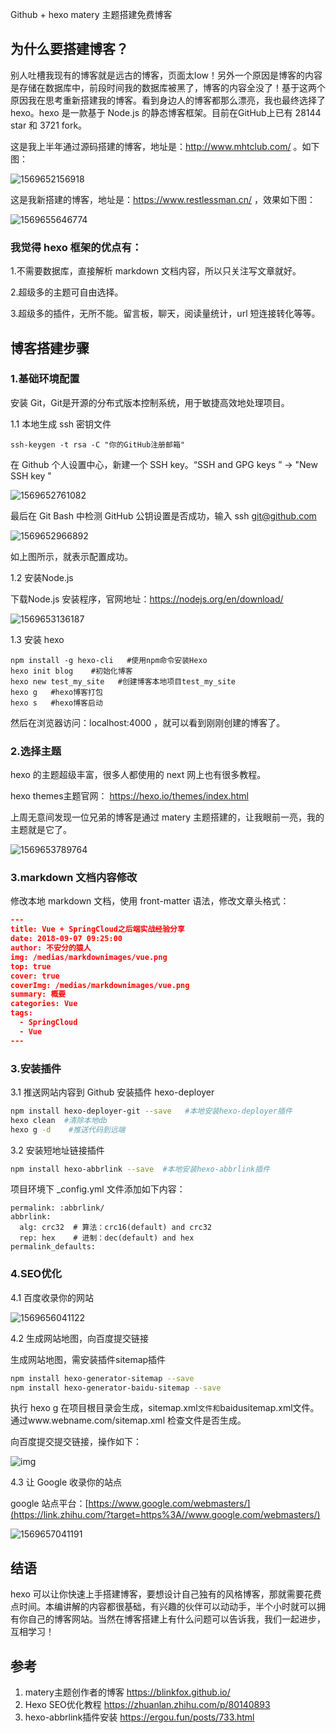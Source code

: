 

Github + hexo matery 主题搭建免费博客

## 为什么要搭建博客？

别人吐槽我现有的博客就是远古的博客，页面太low！另外一个原因是博客的内容是存储在数据库中，前段时间我的数据库被黑了，博客的内容全没了！基于这两个原因我在思考重新搭建我的博客。看到身边人的博客都那么漂亮，我也最终选择了hexo。hexo 是一款基于 Node.js 的静态博客框架。目前在GitHub上已有 28144 star 和 3721 fork。 

这是我上半年通过源码搭建的博客，地址是：<http://www.mhtclub.com/> 。如下图：

![1569652156918](.\hexo\1569652156918.png)

这是我新搭建的博客，地址是：<https://www.restlessman.cn/> ，效果如下图：

![1569655646774](.\hexo\1569655646774.png)

### 我觉得 hexo 框架的优点有：

1.不需要数据库，直接解析 markdown 文档内容，所以只关注写文章就好。

2.超级多的主题可自由选择。

3.超级多的插件，无所不能。留言板，聊天，阅读量统计，url 短连接转化等等。

## 博客搭建步骤

### 1.基础环境配置

安装 Git，Git是开源的分布式版本控制系统，用于敏捷高效地处理项目。 	

1.1 本地生成 ssh 密钥文件 

```
ssh-keygen -t rsa -C "你的GitHub注册邮箱"
```

在 Github 个人设置中心，新建一个 SSH key。“SSH and GPG keys ” -> "New SSH key " 

![1569652761082](.\hexo\1569652761082.png)

最后在 Git Bash 中检测 GitHub 公钥设置是否成功，输入 ssh git@github.com 

![1569652966892](.\hexo\1569652966892.png)

如上图所示，就表示配置成功。

1.2 安装Node.js

下载Node.js 安装程序，官网地址：<https://nodejs.org/en/download/> 

![1569653136187](.\hexo\1569653136187.png)

1.3 安装 hexo

```
npm install -g hexo-cli   #使用npm命令安装Hexo
hexo init blog    #初始化博客
hexo new test_my_site   #创建博客本地项目test_my_site
hexo g   #hexo博客打包
hexo s   #hexo博客启动
```

然后在浏览器访问：localhost:4000 ，就可以看到刚刚创建的博客了。

### 2.选择主题

hexo 的主题超级丰富，很多人都使用的 next 网上也有很多教程。

hexo themes主题官网：  <https://hexo.io/themes/index.html> 

上周无意间发现一位兄弟的博客是通过 matery 主题搭建的，让我眼前一亮，我的主题就是它了。

![1569653789764](.\hexo\1569653789764.png)

### 3.markdown 文档内容修改

修改本地 markdown 文档，使用 front-matter 语法，修改文章头格式：

```json
---
title: Vue + SpringCloud之后端实战经验分享
date: 2018-09-07 09:25:00
author: 不安分的猿人
img: /medias/markdownimages/vue.png
top: true
cover: true
coverImg: /medias/markdownimages/vue.png
summary: 概要
categories: Vue
tags:
  - SpringCloud
  - Vue
---
```

### 3.安装插件

3.1 推送网站内容到 Github 安装插件 hexo-deployer

```bash
npm install hexo-deployer-git --save   #本地安装hexo-deployer插件
hexo clean  #清除本地db
hexo g -d    #推送代码到远端
```

3.2 安装短地址链接插件

```bash
npm install hexo-abbrlink --save  #本地安装hexo-abbrlink插件
```

项目环境下 _config.yml 文件添加如下内容：

```
permalink: :abbrlink/
abbrlink:
  alg: crc32  # 算法：crc16(default) and crc32
  rep: hex    # 进制：dec(default) and hex
permalink_defaults:
```

### 4.SEO优化

4.1 百度收录你的网站

![1569656041122](.\hexo\1569656041122.png)

4.2 生成网站地图，向百度提交链接

生成网站地图，需安装插件sitemap插件

```bash
npm install hexo-generator-sitemap --save
npm install hexo-generator-baidu-sitemap --save
```

执行 hexo g  在项目根目录会生成，sitemap.xml`文件和`baidusitemap.xml文件。通过www.webname.com/sitemap.xml 检查文件是否生成。

向百度提交提交链接，操作如下：

![img](./hexo/baidusitemap.png) 

4.3 让 Google 收录你的站点

google 站点平台：[https://www.google.com/webmasters/](https://link.zhihu.com/?target=https%3A//www.google.com/webmasters/) 

![1569657041191](.\hexo\1569657041191.png)

## 结语

hexo 可以让你快速上手搭建博客，要想设计自己独有的风格博客，那就需要花费点时间。本编讲解的内容都很基础，有兴趣的伙伴可以动动手，半个小时就可以拥有你自己的博客网站。当然在博客搭建上有什么问题可以告诉我，我们一起进步，互相学习！

## 参考

1. matery主题创作者的博客     <https://blinkfox.github.io/> 
2. Hexo SEO优化教程             <https://zhuanlan.zhihu.com/p/80140893> 
3. hexo-abbrlink插件安装        <https://ergou.fun/posts/733.html> 